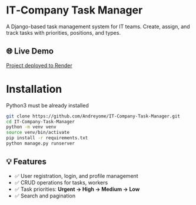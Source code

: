 # IT‑Company Task Manager
A Django-based task management system for IT teams. Create, assign, and track tasks with priorities, positions, and types. 
## 🌐 Live Demo
[Project deployed to Render](https://it-company-task-manager-btri.onrender.com/)
# Installation
Python3 must be already installed
```bash
git clone https://github.com/Andreyome/IT-Company-Task-Manager.git
cd IT-Company-Task-Manager
python -m venv venv
source venv/bin/activate
pip install -r requirements.txt
python manage.py runserver
```
## 💡 Features

- ✅ User registration, login, and profile management  
- ✅ CRUD operations for tasks, workers 
- ✅ Task priorities: **Urgent → High → Medium → Low**
- ✅ Search and pagination
